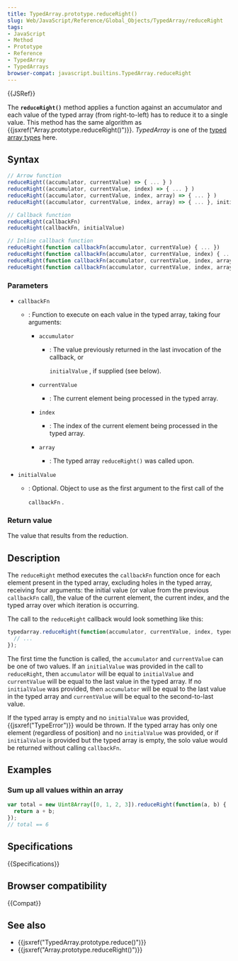 ```yaml
---
title: TypedArray.prototype.reduceRight()
slug: Web/JavaScript/Reference/Global_Objects/TypedArray/reduceRight
tags:
- JavaScript
- Method
- Prototype
- Reference
- TypedArray
- TypedArrays
browser-compat: javascript.builtins.TypedArray.reduceRight
---
```

{{JSRef}}

The **`reduceRight()`** method applies a function against an accumulator and
each value of the typed array (from right-to-left) has to reduce it to a single
value. This method has the same algorithm as
{{jsxref("Array.prototype.reduceRight()")}}. _TypedArray_ is one of
the
[typed array types](/en-US/docs/Web/JavaScript/Reference/Global_Objects/TypedArray#TypedArray_objects)
here.

## Syntax

```js
// Arrow function
reduceRight((accumulator, currentValue) => { ... } )
reduceRight((accumulator, currentValue, index) => { ... } )
reduceRight((accumulator, currentValue, index, array) => { ... } )
reduceRight((accumulator, currentValue, index, array) => { ... }, initialValue)

// Callback function
reduceRight(callbackFn)
reduceRight(callbackFn, initialValue)

// Inline callback function
reduceRight(function callbackFn(accumulator, currentValue) { ... })
reduceRight(function callbackFn(accumulator, currentValue, index) { ... })
reduceRight(function callbackFn(accumulator, currentValue, index, array){ ... })
reduceRight(function callbackFn(accumulator, currentValue, index, array) { ... }, thisArg)
```

### Parameters

- `callbackFn`

  - : Function to execute on each value in the typed array, taking four
    arguments:

    - `accumulator`

      - : The value previously returned in the last invocation of the callback,
        or

        `initialValue` , if supplied (see below).

    - `currentValue`
      - : The current element being processed in the typed array.
    - `index`
      - : The index of the current element being processed in the typed array.
    - `array`
      - : The typed array `reduceRight()` was called upon.

- `initialValue`

  - : Optional. Object to use as the first argument to the first call of the

    `callbackFn` .

### Return value

The value that results from the reduction.

## Description

The `reduceRight` method executes the `callbackFn` function once for each
element present in the typed array, excluding holes in the typed array,
receiving four arguments: the initial value (or value from the previous
`callbackFn` call), the value of the current element, the current index, and the
typed array over which iteration is occurring.

The call to the `reduceRight` callback would look something like this:

```js
typedarray.reduceRight(function(accumulator, currentValue, index, typedarray) {
  // ...
});
```

The first time the function is called, the `accumulator` and `currentValue` can
be one of two values. If an `initialValue` was provided in the call to
`reduceRight`, then `accumulator` will be equal to `initialValue` and
`currentValue` will be equal to the last value in the typed array. If no
`initialValue` was provided, then `accumulator` will be equal to the last value
in the typed array and `currentValue` will be equal to the second-to-last value.

If the typed array is empty and no `initialValue` was provided,
{{jsxref("TypeError")}} would be thrown. If the typed array has only
one element (regardless of position) and no `initialValue` was provided, or if
`initialValue` is provided but the typed array is empty, the solo value would be
returned without calling `callbackFn`.

## Examples

### Sum up all values within an array

```js
var total = new Uint8Array([0, 1, 2, 3]).reduceRight(function(a, b) {
  return a + b;
});
// total == 6
```

## Specifications

{{Specifications}}

## Browser compatibility

{{Compat}}

## See also

- {{jsxref("TypedArray.prototype.reduce()")}}
- {{jsxref("Array.prototype.reduceRight()")}}
